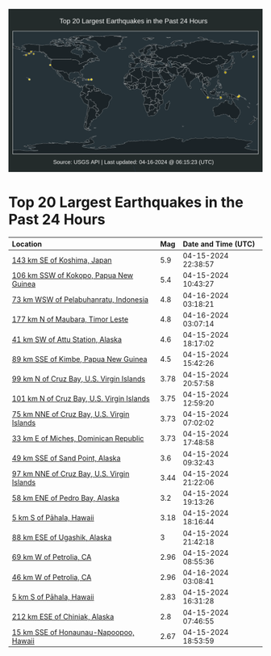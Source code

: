 ![Map](./map.png)

# Top 20 Largest Earthquakes in the Past 24 Hours

| Location | Mag | Date and Time (UTC) |
|:---|:---|:---|
| [143 km SE of Koshima, Japan](https://earthquake.usgs.gov/earthquakes/eventpage/us7000mcb1) | 5.9 | 04-15-2024 22:38:57 |
| [106 km SSW of Kokopo, Papua New Guinea](https://earthquake.usgs.gov/earthquakes/eventpage/us7000mc5q) | 5.4 | 04-15-2024 10:43:27 |
| [73 km WSW of Pelabuhanratu, Indonesia](https://earthquake.usgs.gov/earthquakes/eventpage/us7000mcbu) | 4.8 | 04-16-2024 03:18:21 |
| [177 km N of Maubara, Timor Leste](https://earthquake.usgs.gov/earthquakes/eventpage/us7000mcbr) | 4.8 | 04-16-2024 03:07:14 |
| [41 km SW of Attu Station, Alaska](https://earthquake.usgs.gov/earthquakes/eventpage/us7000mc91) | 4.6 | 04-15-2024 18:17:02 |
| [89 km SSE of Kimbe, Papua New Guinea](https://earthquake.usgs.gov/earthquakes/eventpage/us7000mc6w) | 4.5 | 04-15-2024 15:42:26 |
| [99 km N of Cruz Bay, U.S. Virgin Islands](https://earthquake.usgs.gov/earthquakes/eventpage/pr2024106003) | 3.78 | 04-15-2024 20:57:58 |
| [101 km N of Cruz Bay, U.S. Virgin Islands](https://earthquake.usgs.gov/earthquakes/eventpage/pr2024106001) | 3.75 | 04-15-2024 12:59:20 |
| [75 km NNE of Cruz Bay, U.S. Virgin Islands](https://earthquake.usgs.gov/earthquakes/eventpage/pr2024106000) | 3.73 | 04-15-2024 07:02:02 |
| [33 km E of Miches, Dominican Republic](https://earthquake.usgs.gov/earthquakes/eventpage/pr2024106002) | 3.73 | 04-15-2024 17:48:58 |
| [49 km SSE of Sand Point, Alaska](https://earthquake.usgs.gov/earthquakes/eventpage/us7000mc5l) | 3.6 | 04-15-2024 09:32:43 |
| [97 km NNE of Cruz Bay, U.S. Virgin Islands](https://earthquake.usgs.gov/earthquakes/eventpage/pr71445683) | 3.44 | 04-15-2024 21:22:06 |
| [58 km ENE of Pedro Bay, Alaska](https://earthquake.usgs.gov/earthquakes/eventpage/ak0244vmcv71) | 3.2 | 04-15-2024 19:13:26 |
| [5 km S of Pāhala, Hawaii](https://earthquake.usgs.gov/earthquakes/eventpage/hv74172412) | 3.18 | 04-15-2024 18:16:44 |
| [88 km ESE of Ugashik, Alaska](https://earthquake.usgs.gov/earthquakes/eventpage/ak0244vnpxjs) | 3 | 04-15-2024 21:42:18 |
| [69 km W of Petrolia, CA](https://earthquake.usgs.gov/earthquakes/eventpage/nc74034651) | 2.96 | 04-15-2024 08:55:36 |
| [46 km W of Petrolia, CA](https://earthquake.usgs.gov/earthquakes/eventpage/nc74035086) | 2.96 | 04-16-2024 03:08:41 |
| [5 km S of Pāhala, Hawaii](https://earthquake.usgs.gov/earthquakes/eventpage/hv74172367) | 2.83 | 04-15-2024 16:31:28 |
| [212 km ESE of Chiniak, Alaska](https://earthquake.usgs.gov/earthquakes/eventpage/ak0244vfexkl) | 2.8 | 04-15-2024 07:46:55 |
| [15 km SSE of Honaunau-Napoopoo, Hawaii](https://earthquake.usgs.gov/earthquakes/eventpage/hv74172442) | 2.67 | 04-15-2024 18:53:59 |
